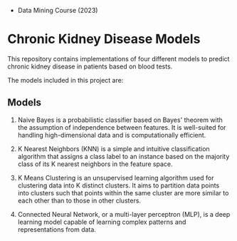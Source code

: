 * Data Mining Course (2023)
# Chronic Kidney Disease Models
This repository contains implementations of four different models to predict chronic kidney disease in patients based on blood tests.

The models included in this project are:

## Models

1. Naive Bayes is a probabilistic classifier based on Bayes' theorem with the assumption of independence between features. It is well-suited for handling high-dimensional data and is computationally efficient.

2. K Nearest Neighbors (KNN) is a simple and intuitive classification algorithm that assigns a class label to an instance based on the majority class of its K nearest neighbors in the feature space.

3. K Means Clustering is an unsupervised learning algorithm used for clustering data into K distinct clusters. It aims to partition data points into clusters such that points within the same cluster are more similar to each other than to those in other clusters.

4. Connected Neural Network, or a multi-layer perceptron (MLP), is a deep learning model capable of learning complex patterns and representations from data.
